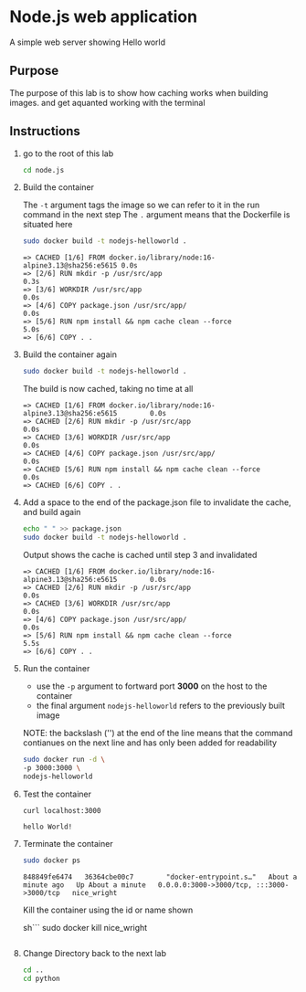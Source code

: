 # Node.js web application

A simple web server showing Hello world

## Purpose

The purpose of this lab is to show how caching works when building images. and get aquanted working with the terminal

## Instructions

1. go to the root of this lab

    ```sh
    cd node.js
    ```

1. Build the container

    The `-t` argument tags the image so we can refer to it in the run command in the next step
    The `.` argument means that the Dockerfile is situated here

    ```sh
    sudo docker build -t nodejs-helloworld .
    ```

    ```output
    => CACHED [1/6] FROM docker.io/library/node:16-alpine3.13@sha256:e5615 0.0s
    => [2/6] RUN mkdir -p /usr/src/app                                     0.3s
    => [3/6] WORKDIR /usr/src/app                                          0.0s
    => [4/6] COPY package.json /usr/src/app/                               0.0s
    => [5/6] RUN npm install && npm cache clean --force                    5.0s
    => [6/6] COPY . .  
    ```

1. Build the container again

    ```sh
    sudo docker build -t nodejs-helloworld .
    ```

    The build is now cached, taking no time at all

    ```output
    => CACHED [1/6] FROM docker.io/library/node:16-alpine3.13@sha256:e5615        0.0s
    => CACHED [2/6] RUN mkdir -p /usr/src/app                                     0.0s
    => CACHED [3/6] WORKDIR /usr/src/app                                          0.0s
    => CACHED [4/6] COPY package.json /usr/src/app/                               0.0s
    => CACHED [5/6] RUN npm install && npm cache clean --force                    0.0s
    => CACHED [6/6] COPY . .  
    ```

1. Add a space to the end of the package.json file to invalidate the cache, and build again

    ```sh
    echo " " >> package.json
    sudo docker build -t nodejs-helloworld .
    ```

    Output shows the cache is cached until step 3 and invalidated

    ```output
    => CACHED [1/6] FROM docker.io/library/node:16-alpine3.13@sha256:e5615        0.0s   
    => CACHED [2/6] RUN mkdir -p /usr/src/app                                     0.0s
    => CACHED [3/6] WORKDIR /usr/src/app                                          0.0s
    => [4/6] COPY package.json /usr/src/app/                                      0.0s
    => [5/6] RUN npm install && npm cache clean --force                           5.5s
    => [6/6] COPY . . 
    ```

1. Run the container

    - use the `-p` argument to fortward port **3000** on the host to the container
    - the final argument `nodejs-helloworld` refers to the previously built image

    NOTE: the backslash ('\') at the end of the line means that the command contianues on the next line and has only been added for readability

    ```sh
    sudo docker run -d \
    -p 3000:3000 \
    nodejs-helloworld
    ```

1. Test the container

    ```sh
    curl localhost:3000
    ```

    ```output
    hello World!
    ```

1. Terminate the container

    ```sh
    sudo docker ps
    ```

    ```output
    848849fe6474   36364cbe00c7        "docker-entrypoint.s…"   About a minute ago   Up About a minute   0.0.0.0:3000->3000/tcp, :::3000->3000/tcp   nice_wright
    ```

    Kill the container using the id or name shown

    sh```
    sudo docker kill nice_wright
    ```

1. Change Directory back to the next lab

    ```sh
    cd ..
    cd python
    ```
